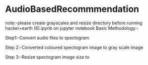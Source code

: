 # AudioBasedRecommmendation
note:-please create grayscales and resize directory before running hacker+earth (6).ipynb on jupyter notebook
Basic Methodology:-

Step1:-Convert audio files to spectogram

Step 2:-Converted coloured spectogram image to gray scale image

Step 3:-Resize spectogram image size to 
